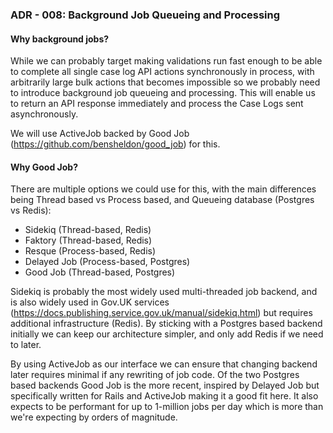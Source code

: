 ### ADR - 008: Background Job Queueing and Processing

#### Why background jobs?

While we can probably target making validations run fast enough to be able to complete all single case log API actions synchronously in process, with arbitrarily large bulk actions that becomes impossible so we probably need to introduce background job queueing and processing. This will enable us to return an API response immediately and process the Case Logs sent asynchronously.

We will use ActiveJob backed by Good Job (https://github.com/bensheldon/good_job) for this.

#### Why Good Job?

There are multiple options we could use for this, with the main differences being Thread based vs Process based, and Queueing database (Postgres vs Redis):

- Sidekiq (Thread-based, Redis)
- Faktory (Thread-based, Redis)
- Resque (Process-based, Redis)
- Delayed Job (Process-based, Postgres)
- Good Job (Thread-based, Postgres)

Sidekiq is probably the most widely used multi-threaded job backend, and is also widely used in Gov.UK services (https://docs.publishing.service.gov.uk/manual/sidekiq.html) but requires additional infrastructure (Redis). By sticking with a Postgres based backend initially we can keep our architecture simpler, and only add Redis if we need to later.

By using ActiveJob as our interface we can ensure that changing backend later requires minimal if any rewriting of job code. Of the two Postgres based backends Good Job is the more recent, inspired by Delayed Job but specifically written for Rails and ActiveJob making it a good fit here. It also expects to be performant for up to 1-million jobs per day which is more than we're expecting by orders of magnitude.
